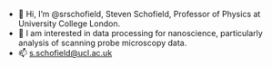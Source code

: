 - 👋 Hi, I’m @srschofield, Steven Schofield, Professor of Physics at University College London.
- 👀 I am interested in data processing for nanoscience, particularly analysis of scanning probe microscopy data. 
- 📫 s.schofield@ucl.ac.uk


<!---
srschofield/srschofield is a ✨ special ✨ repository because its `README.md` (this file) appears on your GitHub profile.
You can click the Preview link to take a look at your changes.
--->

